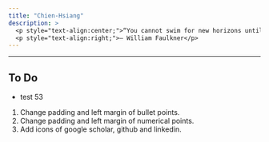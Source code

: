 ```yaml
---
title: "Chien-Hsiang"
description: > 
  <p style="text-align:center;">“You cannot swim for new horizons until you have courage to lose sight of the shore.”</p>
  <p style="text-align:right;">– William Faulkner</p>
---
```


---
## To Do
  * test 53

  1. Change padding and left margin of bullet points.
  2. Change padding and left margin of numerical points.
  3. Add icons of google scholar, github and linkedin.



